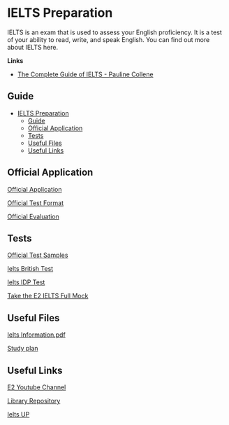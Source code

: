 # IELTS Preparation

IELTS is an exam that is used to assess your English proficiency. It is a test of your ability to read, write, and speak English. You can find out more about IELTS here.

**Links**
- [The Complete Guide of IELTS - Pauline Collene](../../books-hub/the-complete-guide-of-ielts.md)

## Guide

- [IELTS Preparation](#ielts-preparation)
  - [Guide](#guide)
  - [Official Application](#official-application)
  - [Tests](#tests)
  - [Useful Files](#useful-files)
  - [Useful Links](#useful-links)


## Official Application

[Official Application](https://play.google.com/store/apps/details?id=com.britishcouncil.ieltsprep&hl=en)

[Official Test Format](https://www.ielts.org/for-test-takers/test-format)

[Official Evaluation](https://www.ielts.org/for-test-takers/how-ielts-is-scored)


## Tests

[Official Test Samples](https://www.ielts.org/for-test-takers/sample-test-questions)

[Ielts British Test](https://takeielts.britishcouncil.org/take-ielts/prepare/free-ielts-practice-tests)

[Ielts IDP Test](https://ielts.idp.com/argentina)

[Take the E2 IELTS Full Mock](https://youtu.be/NXJa7GFjY3U)


## Useful Files

[Ielts Information.pdf](https://s3-us-west-2.amazonaws.com/secure.notion-static.com/71ae9345-23db-4c7a-91e1-5c9cf370bed9/Ielts_Information.pdf)

[Study plan](https://s3-us-west-2.amazonaws.com/secure.notion-static.com/506ba085-abc9-4c35-ba36-79ad835ec302/Plan_Study_Three_Months.pdf)


## Useful Links

[E2 Youtube Channel](https://www.youtube.com/channel/UCglDIsg_Z9mE2oT9hsrbzFA)

[Library Repository](https://onedrive.live.com/?authkey=%21ALhkjdZSVQIHNJw&id=29D76E1AA2EBC237%2121530&cid=29D76E1AA2EBC237)

[Ielts UP](https://ielts-up.com/)
